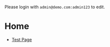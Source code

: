 <!-- TITLE: Home -->
<!-- SUBTITLE: A quick summary of Home -->

Please login with `admin@demo.com:admin123` to edit.
# Home
- [Test Page](test)